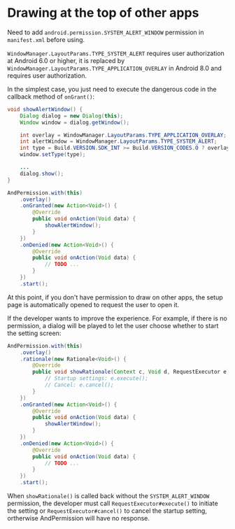 # Drawing at the top of other apps
Need to add `android.permission.SYSTEM_ALERT_WINDOW` permission in `manifest.xml` before using.

`WindowManager.LayoutParams.TYPE_SYSTEM_ALERT` requires user authorization at Android 6.0 or higher, it is replaced by `WindowManager.LayoutParams.TYPE_APPLICATION_OVERLAY` in Android 8.0 and requires user authorization.

In the simplest case, you just need to execute the dangerous code in the callback method of `onGrant()`:
```java
void showAlertWindow() {
    Dialog dialog = new Dialog(this);
    Window window = dialog.getWindow();

    int overlay = WindowManager.LayoutParams.TYPE_APPLICATION_OVERLAY;
    int alertWindow = WindowManager.LayoutParams.TYPE_SYSTEM_ALERT;
    int type = Build.VERSION.SDK_INT >= Build.VERSION_CODES.O ? overlay : alertWindow;
    window.setType(type);

    ...
    dialog.show();
}

AndPermission.with(this)
    .overlay()
    .onGranted(new Action<Void>() {
        @Override
        public void onAction(Void data) {
            showAlertWindow();
        }
    })
    .onDenied(new Action<Void>() {
        @Override
        public void onAction(Void data) {
            // TODO ...
        }
    })
    .start();
```

At this point, if you don't have permission to draw on other apps, the setup page is automatically opened to request the user to open it.

If the developer wants to improve the experience. For example, if there is no permission, a dialog will be played to let the user choose whether to start the setting screen:
```java
AndPermission.with(this)
    .overlay()
    .rationale(new Rationale<Void>() {
        @Override
        public void showRationale(Context c, Void d, RequestExecutor e) {
            // Startup settings: e.execute();
            // Cancel: e.cancel();
        }
    })
    .onGranted(new Action<Void>() {
        @Override
        public void onAction(Void data) {
            showAlertWindow();
        }
    })
    .onDenied(new Action<Void>() {
        @Override
        public void onAction(Void data) {
            // TODO ...
        }
    })
    .start();
```

When `showRationale()` is called back without the `SYSTEM_ALERT_WINDOW` permission, the developer must call `RequestExecutor#execute()` to initiate the setting or `RequestExecutor#cancel()` to cancel the startup setting, ortherwise AndPermission will have no response.